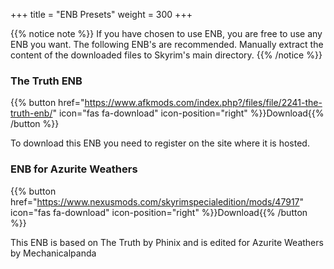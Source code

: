 +++
title = "ENB Presets"
weight = 300
+++

{{% notice note %}}
If you have chosen to use ENB, you are free to use any ENB you want. The following ENB's are recommended. Manually extract the content of the downloaded files to Skyrim's main directory.
{{% /notice %}}

### The Truth ENB
{{% button href="https://www.afkmods.com/index.php?/files/file/2241-the-truth-enb/" icon="fas fa-download" icon-position="right" %}}Download{{% /button %}}

To download this ENB you need to register on the site where it is hosted.

### ENB for Azurite Weathers
{{% button href="https://www.nexusmods.com/skyrimspecialedition/mods/47917" icon="fas fa-download" icon-position="right" %}}Download{{% /button %}}

This ENB is based on The Truth by Phinix and is edited for Azurite Weathers by Mechanicalpanda


